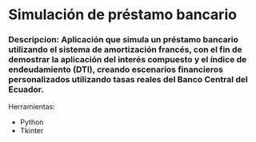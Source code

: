 # Simulación de préstamo bancario
### Descripcion: Aplicación que simula un préstamo bancario utilizando el sistema de amortización francés, con el fin de demostrar la aplicación del interés compuesto y el índice de endeudamiento (DTI), creando escenarios financieros personalizados utilizando tasas reales del Banco Central del Ecuador.
Herramientas:
- Python
- Tkinter
